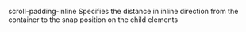 scroll-padding-inline
    Specifies the distance in inline direction from the container to the snap position on the child elements
